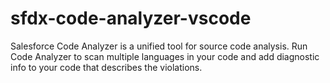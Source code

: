 # sfdx-code-analyzer-vscode
Salesforce Code Analyzer is a unified tool for source code analysis. Run Code Analyzer to scan multiple languages in your code and add diagnostic info to your code that describes the violations.
